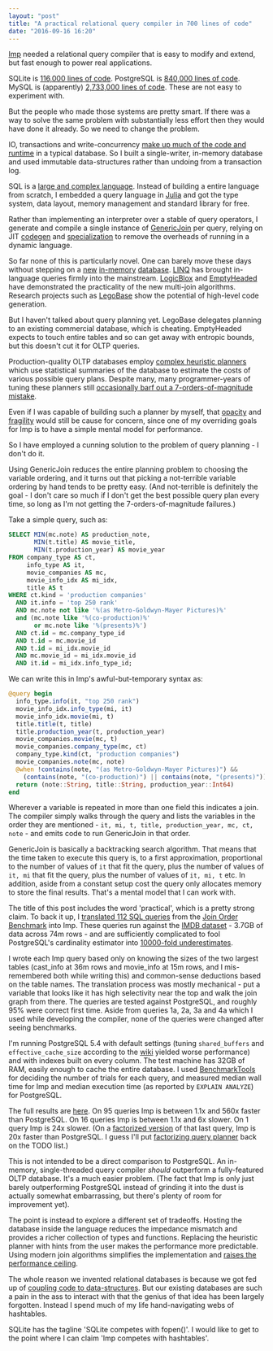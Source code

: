 ```yaml
---
layout: "post"
title: "A practical relational query compiler in 700 lines of code"
date: "2016-09-16 16:20"
---
```


[Imp](https://github.com/jamii/imp/) needed a relational query compiler that is easy to modify and extend, but fast enough to power real applications.

SQLite is [116,000 lines of code](https://www.sqlite.org/testing.html). PostgreSQL is [840,000 lines of code](https://www.openhub.net/p/postgres/). MySQL is (apparently) [2,733,000 lines of code](https://www.openhub.net/p/mysql). These are not easy to experiment with.

But the people who made those systems are pretty smart. If there was a way to solve the same problem with substantially less effort then they would have done it already. So we need to change the problem. 

IO, transactions and write-concurrency [make up much of the code and runtime](http://nms.csail.mit.edu/~stavros/pubs/OLTP_sigmod08.pdf) in a typical database. So I built a single-writer, in-memory database and used immutable data-structures rather than undoing from a transaction log.

SQL is a [large and complex language](https://mariadb.com/kb/en/sql-99/). Instead of building a entire language from scratch, I embedded a query language in [Julia](http://julialang.org/) and got the type system, data layout, memory management and standard library for free.

Rather than implementing an interpreter over a stable of query operators, I generate and compile a single instance of [GenericJoin](https://arxiv.org/pdf/1310.3314.pdf) per query, relying on JIT [codegen](http://docs.julialang.org/en/release-0.5/manual/metaprogramming/#generated-functions) and [specialization](https://arxiv.org/pdf/1209.5145v1.pdf) to remove the overheads of running in a dynamic language.

So far none of this is particularly novel. One can barely move these days without stepping on a [new](http://hyper-db.de/) [in-memory](http://www.memsql.com/) [database](https://en.wikipedia.org/wiki/VoltDB). [LINQ](https://en.wikipedia.org/wiki/Language_Integrated_Query) has brought in-language queries firmly into the mainstream. [LogicBlox](http://www.logicblox.com/) and [EmptyHeaded](https://github.com/HazyResearch/EmptyHeaded) have demonstrated the practicality of the new multi-join algorithms. Research projects such as [LegoBase](http://www.vldb.org/pvldb/vol7/p853-klonatos.pdf) show the potential of high-level code generation.

But I haven't talked about query planning yet. LegoBase delegates planning to an existing commercial database, which is cheating. EmptyHeaded expects to touch entire tables and so can get away with entropic bounds, but this doesn't cut it for OLTP queries. 

Production-quality OLTP databases employ [complex heuristic planners](http://www.neilconway.org/talks/optimizer/optimizer.pdf) which use statistical summaries of the database to estimate the costs of various possible query plans. Despite many, many programmer-years of tuning these planners still [occasionally barf out a 7-orders-of-magnitude mistake](http://db.cs.berkeley.edu/cs286/papers/queryopt-sigmodblog2014.pdf). 

Even if I was capable of building such a planner by myself, that [opacity](http://s3-ap-southeast-1.amazonaws.com/erbuc/files/3eda2d05-9e83-48bd-948d-e61516be43df.pdf) and [fragility](http://web.eecs.umich.edu/~mozafari/php/data/uploads/sigmod_2015.pdf) would still be cause for concern, since one of my overriding goals for Imp is to have a simple mental model for performance. 

So I have employed a cunning solution to the problem of query planning - I don't do it.

Using GenericJoin reduces the entire planning problem to choosing the variable ordering, and it turns out that picking a not-terrible variable ordering by hand tends to be pretty easy. (And not-terrible is definitely the goal - I don't care so much if I don't get the best possible query plan every time, so long as I'm not getting the 7-orders-of-magnitude failures.)

Take a simple query, such as:

``` sql
SELECT MIN(mc.note) AS production_note,
       MIN(t.title) AS movie_title,
       MIN(t.production_year) AS movie_year
FROM company_type AS ct,
     info_type AS it,
     movie_companies AS mc,
     movie_info_idx AS mi_idx,
     title AS t
WHERE ct.kind = 'production companies'
  AND it.info = 'top 250 rank'
  AND mc.note not like '%(as Metro-Goldwyn-Mayer Pictures)%'
  and (mc.note like '%(co-production)%'
       or mc.note like '%(presents)%')
  AND ct.id = mc.company_type_id
  AND t.id = mc.movie_id
  AND t.id = mi_idx.movie_id
  AND mc.movie_id = mi_idx.movie_id
  AND it.id = mi_idx.info_type_id;
```

We can write this in Imp's awful-but-temporary syntax as:

``` julia
@query begin 
  info_type.info(it, "top 250 rank")
  movie_info_idx.info_type(mi, it)
  movie_info_idx.movie(mi, t)
  title.title(t, title)
  title.production_year(t, production_year)
  movie_companies.movie(mc, t)
  movie_companies.company_type(mc, ct)
  company_type.kind(ct, "production companies")
  movie_companies.note(mc, note)
  @when !contains(note, "(as Metro-Goldwyn-Mayer Pictures)") &&
    (contains(note, "(co-production)") || contains(note, "(presents)"))
  return (note::String, title::String, production_year::Int64)
end
```

Wherever a variable is repeated in more than one field this indicates a join. The compiler simply walks through the query and lists the variables in the order they are mentioned - `it, mi, t, title, production_year, mc, ct, note` - and emits code to run GenericJoin in that order. 

GenericJoin is basically a backtracking search algorithm. That means that the time taken to execute this query is, to a first approximation, proportional to the number of values of `it` that fit the query, plus the number of values of `it, mi` that fit the query, plus the number of values of `it, mi, t` etc. In addition, aside from a constant setup cost the query only allocates memory to store the final results. That's a mental model that I can work with.

The title of this post includes the word 'practical', which is a pretty strong claim. To back it up, I [translated 112 SQL queries](https://github.com/jamii/imp/blob/fdfad0b0ce686aaab7e9077667d38d25aa4d11f5/examples/Job.jl) from the [Join Order Benchmark](http://www.vldb.org/pvldb/vol9/p204-leis.pdf) into Imp. These queries run against the [IMDB dataset](http://www.imdb.com/interfaces) - 3.7GB of data across 74m rows - and are sufficiently complicated to fool PostgreSQL's cardinality estimator into [10000-fold underestimates](http://imgur.com/a/LHGQA). 

I wrote each Imp query based only on knowing the sizes of the two largest tables (cast_info at 36m rows and movie_info at 15m rows, and I mis-remembered both while writing this) and common-sense deductions based on the table names. The translation process was mostly mechanical - put a variable that looks like it has high selectivity near the top and walk the join graph from there. The queries are tested against PostgreSQL, and roughly 95% were correct first time. Aside from queries 1a, 2a, 3a and 4a which I used while developing the compiler, none of the queries were changed after seeing benchmarks.

I'm running PostgreSQL 5.4 with default settings (tuning `shared_buffers` and `effective_cache_size` according to the [wiki](https://wiki.postgresql.org/wiki/Tuning_Your_PostgreSQL_Server) yielded worse performance) and with indexes built on every column. The test machine has 32GB of RAM, easily enough to cache the entire database. I used [BenchmarkTools](https://github.com/JuliaCI/BenchmarkTools.jl) for deciding the number of trials for each query, and measured median wall time for Imp and median execution time (as reported by `EXPLAIN ANALYZE`) for PostgreSQL.

The full results are [here](https://docs.google.com/spreadsheets/d/1X3kBUYrTZSBfUPzJ2DLtdjp97rcPBE-AKner5KUzScc/edit?usp=sharing). On 95 queries Imp is between 1.1x and 560x faster than PostgreSQL. On 16 queries Imp is between 1.1x and 6x slower. On 1 query Imp is 24x slower. (On a [factorized version](https://github.com/jamii/imp/blob/fdfad0b0ce686aaab7e9077667d38d25aa4d11f5/examples/Job.jl#L2837-L2930) of that last query, Imp is 20x faster than PostgreSQL. I guess I'll put [factorizing query planner](https://arxiv.org/abs/1504.04044) back on the TODO list.)

This is not intended to be a direct comparison to PostgreSQL. An in-memory, single-threaded query compiler *should* outperform a fully-featured OLTP database. It's a much easier problem. (The fact that Imp is only just barely outperforming PostgreSQL instead of grinding it into the dust is actually somewhat embarrassing, but there's plenty of room for improvement yet).

The point is instead to explore a different set of tradeoffs. Hosting the database inside the language reduces the impedance mismatch and provides a richer collection of types and functions. Replacing the heuristic planner with hints from the user makes the performance more predictable. Using modern join algorithms simplifies the implementation and [raises the performance ceiling](https://pdfs.semanticscholar.org/cd49/d6f4b86ae47d7d08dd7deccecdc424797aa7.pdf).

The whole reason we invented relational databases is because we got fed up of [coupling code to data-structures](https://en.wikipedia.org/wiki/Data_independence). But our existing databases are such a pain in the ass to interact with that the genius of that idea has been largely forgotten. Instead I spend much of my life hand-navigating webs of hashtables.

SQLite has the tagline 'SQLite competes with fopen()'. I would like to get to the point where I can claim 'Imp competes with hashtables'.
